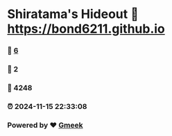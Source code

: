 # Shiratama's Hideout :link: https://bond6211.github.io 
### :page_facing_up: [6](https://bond6211.github.io/tag.html) 
### :speech_balloon: 2 
### :hibiscus: 4248 
### :alarm_clock: 2024-11-15 22:33:08 
### Powered by :heart: [Gmeek](https://github.com/Meekdai/Gmeek)
